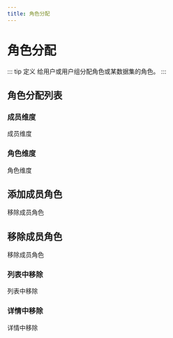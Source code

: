 ```yaml
---
title: 角色分配
---
```


# 角色分配

::: tip 定义
给用户或用户组分配角色或某数据集的角色。
:::

## 角色分配列表

### 成员维度
成员维度

### 角色维度
角色维度

## 添加成员角色
移除成员角色

## 移除成员角色
移除成员角色

### 列表中移除
列表中移除

### 详情中移除
详情中移除
